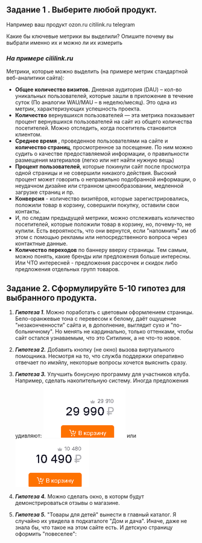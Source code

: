 ## Задание 1 . Выберите любой продукт.
Например ваш продукт
ozon.ru
citilink.ru
telegram

Какие бы ключевые метрики вы выделили? Опишите почему вы выбрали именно их и можно ли их измерить 


### _На примере cililink.ru_

Метрики, которые можно выделить (на примере метрик стандартной веб-аналитики сайта):
- **Общее количество визитов.**  Дневная аудитория (DAU) – кол-во уникальных пользователей, которые зашли в приложение в течение суток (По аналогии WAU/MAU – в неделю/месяц). Это одна из метрик, характеризующих успешность проекта. 
-  **Количество** вернувшихся пользователей — эта метрика показывает процент вернувшихся пользователей на сайт из общего количества посетителей. Можно отследить, когда посетитель становится клиентом.
- **Среднее время** , проведенное пользователями на сайте и **количество страниц**, просмотренное за посещение. По ним можно судить о качестве предоставляемой информации, о правильности размещения материалов (легко или нет найти нужную вещь)
- **Процент пользователей**, которые покинули сайт после просмотра одной страницы и не совершили никакого действия.  Высокий процент может говорить о неправильно подобранной информации, о неудачном дизайне или странном ценообразовании, медленной загрузке страниц и пр.
- **Конверсия** - количество визитёров, которые зарегистрировались, положили товар в корзину, совершили покупку, оставили свои контакты.
- И, по следам предыдущей метрики, можно отслеживать количество посетителей, которые положили товар в корзину, но, почему-то, не купили. Есть вероятность, что они вернутся, если "напомнить" им об этом с помощью рекламы или непосредственного вопроса через контактные данные.
- **Количество переходов** по баннеру вверху страницы. Тем самым, можно понять, какие бренды или предложения больше интересны. Или ЧТО интересней - предложения рассрочек и скидок либо предложения отдельных групп товаров.

## Задание 2. Сформулируйте 5-10 гипотез для выбранного продукта.

1. **_Гипотеза 1_**. Можно поработать с цветовым оформлением страницы. Бело-оранжевые тона с перевесом к белому, даёт ощущение "незаконченности" сайта и, в дополнение, выглядит сухо и "по-больничному". Но менять не кардинально, только оттенками, чтобы сайт остался узнаваемым, что это Ситилинк, а не что-то новое.

2. **_Гипотеза 2._** Добавить кнопку (не окно) вызова виртуального помощника. Несмотря на то, что служба поддержки оперативно отвечает по имэйлу, некоторые вопросы хочется выяснить сразу.

3. **_Гипотеза 3._** Улучшить бонусную программу для участников клуба. Например, сделать накопительную систему. Иногда предложения удивляют:
![pic](price_1.png?raw=true) или ![pic](price_2.png?raw=true)

4. **_Гипотеза 4._** Можно сделать окно, в которм будут демонстрироваться отзывы о магазине.

5. **_Гипотеза 5._** "Товары для детей" вынести в главный каталог. Я случайно их увидела в подкаталоге "Дом и дача". Иначе, даже не знала бы, что такое на этом сайте есть. И детскую страницу оформить "повеселее": 

